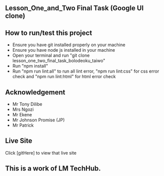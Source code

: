 ## Lesson_One_and_Two Final Task (Google UI clone)
## How to run/test this project
- Ensure you have git installed properly on your machine
- Ensure you have node js installed in your machine
- Open your terminal and run "git clone lesson_one_two_final_task_bolodeoku_taiwo"
- Run "npm install"
- Run "npm run lint:all" to run all lint error, "npm run lint:css" for css error check and "npm run lint:html" for html error check
## Acknowledgement
- Mr Tony Dilibe
- Mrs Ngozi
- Mr Ekene
- Mr Johnson Promise (JP)
- Mr Patrick
## Live Site
Click [gitHere] to view that live site
## This is a work of LM TechHub.
